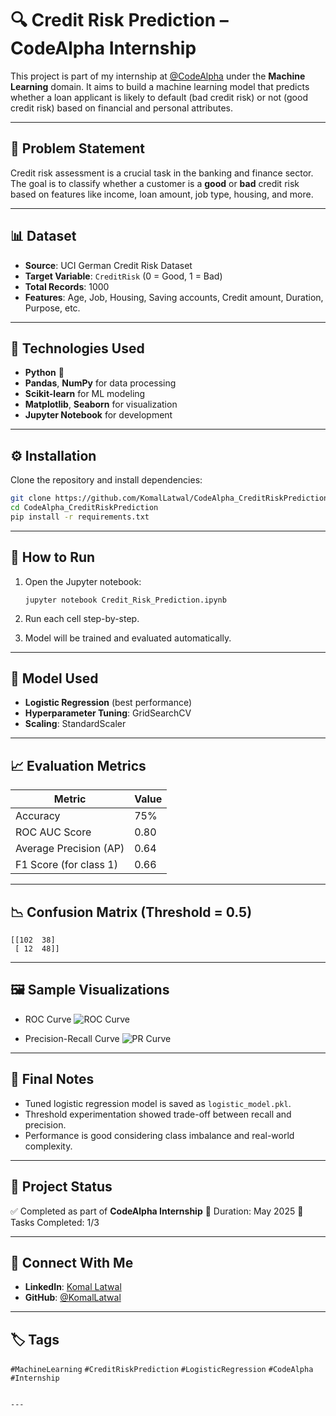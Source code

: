 
# 🔍 Credit Risk Prediction – CodeAlpha Internship

This project is part of my internship at [@CodeAlpha](https://www.linkedin.com/company/codealpha/) under the **Machine Learning** domain. It aims to build a machine learning model that predicts whether a loan applicant is likely to default (bad credit risk) or not (good credit risk) based on financial and personal attributes.

---

## 📌 Problem Statement

Credit risk assessment is a crucial task in the banking and finance sector. The goal is to classify whether a customer is a **good** or **bad** credit risk based on features like income, loan amount, job type, housing, and more.

---

## 📊 Dataset

- **Source**: UCI German Credit Risk Dataset
- **Target Variable**: `CreditRisk` (0 = Good, 1 = Bad)
- **Total Records**: 1000
- **Features**: Age, Job, Housing, Saving accounts, Credit amount, Duration, Purpose, etc.

---

## 🔧 Technologies Used

- **Python** 🐍
- **Pandas**, **NumPy** for data processing
- **Scikit-learn** for ML modeling
- **Matplotlib**, **Seaborn** for visualization
- **Jupyter Notebook** for development

---

## ⚙️ Installation

Clone the repository and install dependencies:

```bash
git clone https://github.com/KomalLatwal/CodeAlpha_CreditRiskPrediction.git
cd CodeAlpha_CreditRiskPrediction
pip install -r requirements.txt
````

---

## 🚀 How to Run

1. Open the Jupyter notebook:

   ```
   jupyter notebook Credit_Risk_Prediction.ipynb
   ```
2. Run each cell step-by-step.
3. Model will be trained and evaluated automatically.

---

## 🧠 Model Used

* **Logistic Regression** (best performance)
* **Hyperparameter Tuning**: GridSearchCV
* **Scaling**: StandardScaler

---

## 📈 Evaluation Metrics

| Metric                 | Value |
| ---------------------- | ----- |
| Accuracy               | 75%   |
| ROC AUC Score          | 0.80  |
| Average Precision (AP) | 0.64  |
| F1 Score (for class 1) | 0.66  |

---

## 📉 Confusion Matrix (Threshold = 0.5)

```
[[102  38]
 [ 12  48]]
```

---

## 🖼️ Sample Visualizations

* ROC Curve
  ![ROC Curve](outputs/roc_curve.png)

* Precision-Recall Curve
  ![PR Curve](outputs/precision_recall.png)

---

## 🎯 Final Notes

* Tuned logistic regression model is saved as `logistic_model.pkl`.
* Threshold experimentation showed trade-off between recall and precision.
* Performance is good considering class imbalance and real-world complexity.

---

## 🏁 Project Status

✅ Completed as part of **CodeAlpha Internship**
📅 Duration: May 2025
🎯 Tasks Completed: 1/3

---

## 🔗 Connect With Me

* **LinkedIn**: [Komal Latwal](https://www.linkedin.com/in/KomalLatwal/)
* **GitHub**: [@KomalLatwal](https://github.com/KomalLatwal)

---

## 🏷️ Tags

`#MachineLearning` `#CreditRiskPrediction` `#LogisticRegression` `#CodeAlpha` `#Internship`

```

---


